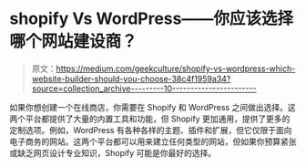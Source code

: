 # shopify Vs WordPress——你应该选择哪个网站建设商？

> 原文：<https://medium.com/geekculture/shopify-vs-wordpress-which-website-builder-should-you-choose-38c4f1959a34?source=collection_archive---------10----------------------->

如果你想创建一个在线商店，你需要在 Shopify 和 WordPress 之间做出选择。这两个平台都提供了大量的内置工具和功能，但 Shopify 更加通用，提供了更多的定制选项。例如，WordPress 有各种各样的主题、插件和扩展，但它仅限于面向电子商务的网站。这两个平台都可以用来建立任何类型的网站，但如果你预算紧张或缺乏网页设计专业知识，Shopify 可能是你最好的选择。